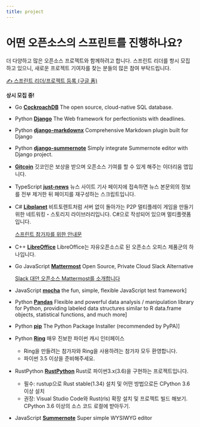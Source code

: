 ```yaml
---
title: project
---
```


# 어떤 오픈소스의 스프린트를 진행하나요?

더 다양하고 많은 오픈소스 프로젝트와 함께하려고 합니다. 스프린트 리더를 항시 모집하고 있으니, 
새로운 프로젝트 기여자를 찾는 분들의 많은 참여 부탁드립니다.

[✍️ 스프린트 리더/프로젝트 등록 (구글 폼)](https://goo.gl/forms/z8zouInWfCt9Qd6X2)

**상시 모집 중!**

* <span>Go</span>
  **[CockroachDB](https://www.cockroachlabs.com/)**
  The open source, cloud-native SQL database.

* <span>Python</span>
  **[Django](https://www.djangoproject.com/)**
  The Web framework for perfectionists with deadlines.

* <span>Python</span>
  **[django-markdownx](https://github.com/neutronX/django-markdownx)**
  Comprehensive Markdown plugin built for Django
  
* <span>Python</span>
  **[django-summernote](https://github.com/summernote/django-summernote)**
  Simply integrate Summernote editor with Django project.

* **[Gitcoin](https://gitcoin.co/)**
  깃코인은 보상을 받으며 오픈소스 기여를 할 수 있게 해주는 이더리움 앱입니다.

* <span>TypeScript</span>
  **[just-news](https://github.com/disjukr/just-news)**
  뉴스 사이트 기사 페이지에 접속하면 뉴스 본문외의 정보를 전부 제거한 뒤 페이지를 재구성하는 스크립트입니다. 

* <span>C#</span>
  **[Libplanet](https://libplanet.io/)**
  비트토렌트처럼 서버 없이 돌아가는 P2P 멀티플레이 게임을 만들기 위한 네트워킹・스토리지 라이브러리입니다. C#으로 작성되어 있으며 멀티플랫폼입니다.

  [스프린트 참가자를 위한 안내문](https://snack.planetarium.dev/kor/2019/05/sprintseoul/)

* <span>C++</span>
  **[LibreOffice](https://www.libreoffice.org/)**
  LibreOffice는 자유오픈소스로 된 오픈소스 오피스 제품군의 하나입니다.

* <span>Go</span>
  <span>JavaScript</span>
  **[Mattermost](https://mattermost.com/)**
  Open Source, Private Cloud Slack Alternative

  [Slack 대안 오픈소스 Mattermost를 소개합니다](https://blog.cometkim.kr/posts/mattermost-contribution/introduction-to-mattermost/)

* <span>JavaScript</span>
  **[mocha](https://mochajs.org)**
  the fun, simple, flexible JavaScript test framework]

* <span>Python</span>
  **[Pandas](https://pandas.pydata.org)**
  Flexible and powerful data analysis / manipulation library for Python, providing labeled data structures similar to R data.frame objects, statistical functions, and much more]

* <span>Python</span>
  **[pip](https://pip.pypa.io/)**
  The Python Package Installer (recommended by PyPA)]  

* <span>Python</span>
  **[Ring](https://github.com/youknowone/ring)**
  매우 진보한 파이썬 캐시 인터페이스

  - Ring을 만들려는 참가자와 Ring을 사용하려는 참가자 모두 환영합니다.
  - 파이썬 3.5 이상을 준비해주세요.     

* <span>RustPython</span>
  **[RustPython](https://github.com/RustPython/RustPython)**
  Rust로 파이썬3.x(3.6)을 구현하는 프로젝트입니다.

  - 필수: rustup으로 Rust stable(1.34) 설치 및 어떤 방법으로든 CPython 3.6 이상 설치
  - 권장: Visual Studio Code와 Rust(rls) 확장 설치 및 프로젝트 빌드 해보기. CPython 3.6 이상의 소스 코드 로컬에 받아두기.
  
* <span>JavaScript</span>
  **[Summernote](https://summernote.org)**
  Super simple WYSIWYG editor
